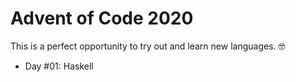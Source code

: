 # Advent of Code 2020

This is a perfect opportunity to try out and learn new languages. :nerd_face:

- Day #01: Haskell
